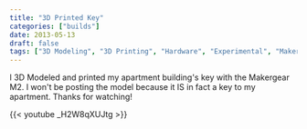 ```yaml
---
title: "3D Printed Key"
categories: ["builds"]
date: 2013-05-13
draft: false
tags: ["3D Modeling", "3D Printing", "Hardware", "Experimental", "Makergear M2"]
---
```


I 3D Modeled and printed my apartment building's key with the Makergear M2. I won't be posting the model because it IS in fact a key to my apartment. Thanks for watching!

<!--more-->

{{< youtube _H2W8qXUJtg >}}

